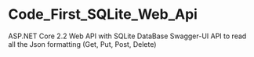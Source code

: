 # Code_First_SQLite_Web_Api
ASP.NET Core 2.2 Web API with SQLite DataBase
Swagger-UI API to read all the Json formatting (Get, Put, Post, Delete)
